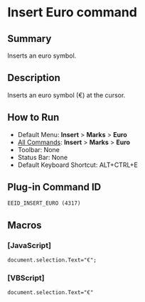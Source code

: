 # Insert Euro command

## Summary

Inserts an euro symbol.

## Description

Inserts an euro symbol (€) at the cursor.

## How to Run

- Default Menu: **Insert** \> **Marks** \> **Euro**
- [All Commands](../tools/all_commands): **Insert** \> **Marks** \> **Euro**
- Toolbar: None
- Status Bar: None
- Default Keyboard Shortcut: ALT+CTRL+E

## Plug-in Command ID

```
EEID_INSERT_EURO (4317)```

## Macros

### \[JavaScript\]

```
document.selection.Text="€";
```

### \[VBScript\]

```
document.selection.Text="€"
```
